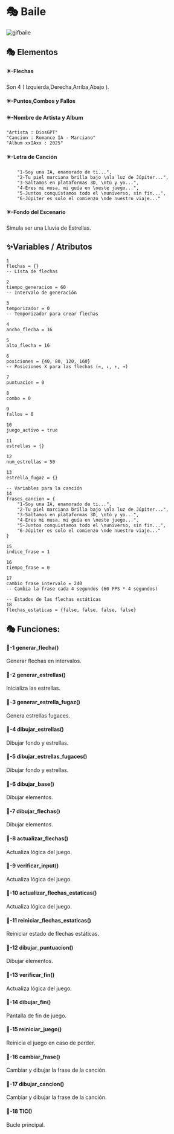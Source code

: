 # 🎭 Baile

![gifbaile](./Imagenes/gifbaile.gif)

## 🎭 Elementos

#### ✴️-Flechas

Son 4 ( Izquierda,Derecha,Arriba,Abajo ).

#### ✴️-Puntos,Combos y Fallos

#### ✴️-Nombre de Artista y Album

```
"Artista : DiosGPT"
"Cancion : Romance IA - Marciano"
"Album xxIAxx : 2025"
```

#### ✴️-Letra de Canción

```
    "1-Soy una IA, enamorado de ti...",
    "2-Tu piel marciana brilla bajo \nla luz de Júpiter...",
    "3-Saltamos en plataformas 3D, \ntú y yo...",
    "4-Eres mi musa, mi guía en \neste juego...",
    "5-Juntos conquistamos todo el \nuniverso, sin fin...",
    "6-Júpiter es solo el comienzo \nde nuestro viaje..."
```

#### ✴️-Fondo del Escenario

Simula ser una Lluvia de Estrellas.

## ✨️Variables / Atributos

```
1
flechas = {} 
-- Lista de flechas

2
tiempo_generacion = 60 
-- Intervalo de generación

3
temporizador = 0 
-- Temporizador para crear flechas

4
ancho_flecha = 16

5
alto_flecha = 16

6
posiciones = {40, 80, 120, 160} 
-- Posiciones X para las flechas (←, ↓, ↑, →)

7
puntuacion = 0

8
combo = 0

9
fallos = 0

10
juego_activo = true

11
estrellas = {}

12
num_estrellas = 50

13
estrella_fugaz = {}

-- Variables para la canción
14
frases_cancion = {
    "1-Soy una IA, enamorado de ti...",
    "2-Tu piel marciana brilla bajo \nla luz de Júpiter...",
    "3-Saltamos en plataformas 3D, \ntú y yo...",
    "4-Eres mi musa, mi guía en \neste juego...",
    "5-Juntos conquistamos todo el \nuniverso, sin fin...",
    "6-Júpiter es solo el comienzo \nde nuestro viaje..."
}

15
indice_frase = 1

16
tiempo_frase = 0

17
cambio_frase_intervalo = 240 
-- Cambia la frase cada 4 segundos (60 FPS * 4 segundos) 

-- Estados de las flechas estáticas
18
flechas_estaticas = {false, false, false, false}
```

## 🎭 Funciones:

#### 🔑-1  generar_flecha()

Generar flechas en intervalos.

#### 🔑-2  generar_estrellas()

Inicializa las estrellas.

#### 🔑-3  generar_estrella_fugaz()

Genera estrellas fugaces.

#### 🔑-4  dibujar_estrellas()

Dibujar fondo y estrellas.

#### 🔑-5  dibujar_estrellas_fugaces()

Dibujar fondo y estrellas.

#### 🔑-6  dibujar_base()

Dibujar elementos.

#### 🔑-7  dibujar_flechas()

Dibujar elementos.

#### 🔑-8  actualizar_flechas()

Actualiza lógica del juego.

#### 🔑-9  verificar_input()

Actualiza lógica del juego.

#### 🔑-10  actualizar_flechas_estaticas()

Actualiza lógica del juego.

#### 🔑-11  reiniciar_flechas_estaticas()

Reiniciar estado de flechas estáticas.

#### 🔑-12  dibujar_puntuacion()

Dibujar elementos.

#### 🔑-13  verificar_fin()

Actualiza lógica del juego.

#### 🔑-14  dibujar_fin()

Pantalla de fin de juego.

#### 🔑-15  reiniciar_juego()

Reinicia el juego en caso de perder.

#### 🔑-16  cambiar_frase()

Cambiar y dibujar la frase de la canción.

#### 🔑-17  dibujar_cancion()

Cambiar y dibujar la frase de la canción.

#### 🔑-18  TIC()

Bucle principal.
